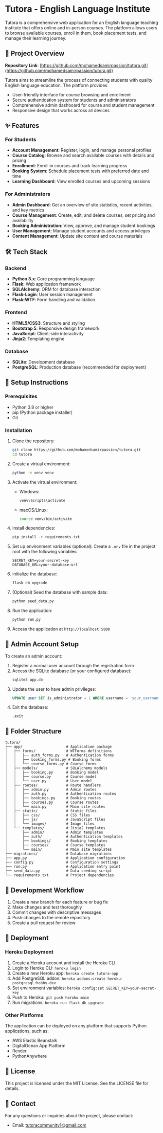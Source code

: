 # Tutora - English Language Institute

Tutora is a comprehensive web application for an English language teaching institute that offers online and in-person courses. The platform allows users to browse available courses, enroll in them, book placement tests, and manage their learning journey.

## 📝 Project Overview

**Repository Link**: [https://github.com/mohamedsamirpassion/tutora.git](https://github.com/mohamedsamirpassion/tutora.git)

Tutora aims to streamline the process of connecting students with quality English language education. The platform provides:

- User-friendly interface for course browsing and enrollment
- Secure authentication system for students and administrators
- Comprehensive admin dashboard for course and student management
- Responsive design that works across all devices

## ✨ Features

### For Students
- **Account Management**: Register, login, and manage personal profiles
- **Course Catalog**: Browse and search available courses with details and pricing
- **Enrollment**: Enroll in courses and track learning progress
- **Booking System**: Schedule placement tests with preferred date and time
- **Learning Dashboard**: View enrolled courses and upcoming sessions

### For Administrators
- **Admin Dashboard**: Get an overview of site statistics, recent activities, and key metrics
- **Course Management**: Create, edit, and delete courses, set pricing and availability
- **Booking Administration**: View, approve, and manage student bookings
- **User Management**: Manage student accounts and access privileges
- **Content Management**: Update site content and course materials

## 🛠️ Tech Stack

### Backend
- **Python 3.x**: Core programming language
- **Flask**: Web application framework
- **SQLAlchemy**: ORM for database interaction
- **Flask-Login**: User session management
- **Flask-WTF**: Form handling and validation

### Frontend
- **HTML5/CSS3**: Structure and styling
- **Bootstrap 5**: Responsive design framework
- **JavaScript**: Client-side interactivity
- **Jinja2**: Templating engine

### Database
- **SQLite**: Development database
- **PostgreSQL**: Production database (recommended for deployment)

## 🚀 Setup Instructions

### Prerequisites
- Python 3.8 or higher
- pip (Python package installer)
- Git

### Installation

1. Clone the repository:
   ```bash
   git clone https://github.com/mohamedsamirpassion/tutora.git
   cd tutora
   ```

2. Create a virtual environment:
   ```bash
   python -m venv venv
   ```

3. Activate the virtual environment:
   - Windows:
     ```bash
     venv\Scripts\activate
     ```
   - macOS/Linux:
     ```bash
     source venv/bin/activate
     ```

4. Install dependencies:
   ```bash
   pip install -r requirements.txt
   ```

5. Set up environment variables (optional):
   Create a `.env` file in the project root with the following variables:
   ```
   SECRET_KEY=your-secret-key
   DATABASE_URL=your-database-url
   ```

6. Initialize the database:
   ```bash
   flask db upgrade
   ```

7. (Optional) Seed the database with sample data:
   ```bash
   python seed_data.py
   ```

8. Run the application:
   ```bash
   python run.py
   ```

9. Access the application at `http://localhost:5000`

## 👑 Admin Account Setup

To create an admin account:

1. Register a normal user account through the registration form
2. Access the SQLite database (or your configured database):
   ```bash
   sqlite3 app.db
   ```
3. Update the user to have admin privileges:
   ```sql
   UPDATE user SET is_administrator = 1 WHERE username = 'your_username';
   ```
4. Exit the database:
   ```
   .exit
   ```

## 📂 Folder Structure

```
tutora/
├── app/                    # Application package
│   ├── forms/              # WTForms definitions
│   │   ├── auth_forms.py   # Authentication forms
│   │   ├── booking_forms.py # Booking forms
│   │   └── course_forms.py # Course forms
│   ├── models/             # SQLAlchemy models
│   │   ├── booking.py      # Booking model
│   │   ├── course.py       # Course model
│   │   └── user.py         # User model
│   ├── routes/             # Route handlers
│   │   ├── admin.py        # Admin routes
│   │   ├── auth.py         # Authentication routes
│   │   ├── bookings.py     # Booking routes
│   │   ├── courses.py      # Course routes
│   │   └── main.py         # Main site routes
│   ├── static/             # Static files
│   │   ├── css/            # CSS files
│   │   ├── js/             # JavaScript files
│   │   └── images/         # Image files
│   └── templates/          # Jinja2 templates
│       ├── admin/          # Admin templates
│       ├── auth/           # Authentication templates
│       ├── bookings/       # Booking templates
│       ├── courses/        # Course templates
│       └── main/           # Main site templates
├── migrations/             # Database migrations
├── app.py                  # Application configuration
├── config.py               # Configuration settings
├── run.py                  # Application entry point
├── seed_data.py            # Data seeding script
└── requirements.txt        # Project dependencies
```

## 🔄 Development Workflow

1. Create a new branch for each feature or bug fix
2. Make changes and test thoroughly
3. Commit changes with descriptive messages
4. Push changes to the remote repository
5. Create a pull request for review

## 🚢 Deployment

### Heroku Deployment
1. Create a Heroku account and install the Heroku CLI
2. Login to Heroku CLI: `heroku login`
3. Create a new Heroku app: `heroku create tutora-app`
4. Add PostgreSQL addon: `heroku addons:create heroku-postgresql:hobby-dev`
5. Set environment variables: `heroku config:set SECRET_KEY=your-secret-key`
6. Push to Heroku: `git push heroku main`
7. Run migrations: `heroku run flask db upgrade`

### Other Platforms
The application can be deployed on any platform that supports Python applications, such as:
- AWS Elastic Beanstalk
- DigitalOcean App Platform
- Render
- PythonAnywhere

## 📝 License

This project is licensed under the MIT License. See the LICENSE file for details.

## 📧 Contact

For any questions or inquiries about the project, please contact:
- Email: tutoracommunity1@gmail.com 